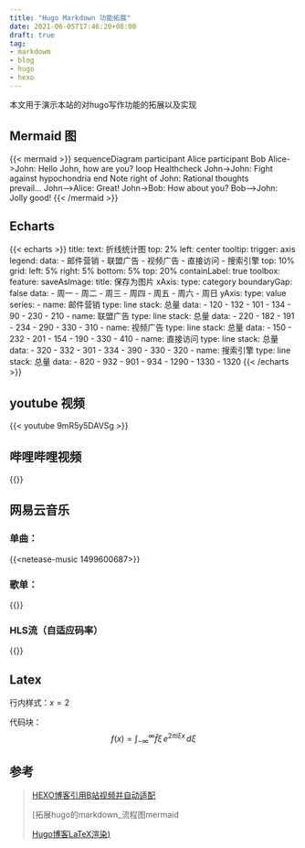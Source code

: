 ```yaml
---
title: "Hugo Markdown 功能拓展"
date: 2021-06-05T17:46:20+08:00
draft: true
tag:
- markdowm
- blog
- hugo
- hexo
---
```

本文用于演示本站的对hugo写作功能的拓展以及实现

<!--more-->

## Mermaid 图

{{< mermaid >}}
sequenceDiagram
    participant Alice
    participant Bob
    Alice->John: Hello John, how are you?
    loop Healthcheck
        John->John: Fight against hypochondria
    end
    Note right of John: Rational thoughts <br/>prevail...
    John-->Alice: Great!
    John->Bob: How about you?
    Bob-->John: Jolly good!
{{< /mermaid >}}


## Echarts 
{{< echarts >}}
title:
    text: 折线统计图
    top: 2%
    left: center
tooltip:
    trigger: axis
legend:
    data:
        - 邮件营销
        - 联盟广告
        - 视频广告
        - 直接访问
        - 搜索引擎
    top: 10%
grid:
    left: 5%
    right: 5%
    bottom: 5%
    top: 20%
    containLabel: true
toolbox:
    feature:
        saveAsImage:
            title: 保存为图片
xAxis:
    type: category
    boundaryGap: false
    data:
        - 周一
        - 周二
        - 周三
        - 周四
        - 周五
        - 周六
        - 周日
yAxis:
    type: value
series:
    - name: 邮件营销
      type: line
      stack: 总量
      data:
          - 120
          - 132
          - 101
          - 134
          - 90
          - 230
          - 210
    - name: 联盟广告
      type: line
      stack: 总量
      data:
          - 220
          - 182
          - 191
          - 234
          - 290
          - 330
          - 310
    - name: 视频广告
      type: line
      stack: 总量
      data:
          - 150
          - 232
          - 201
          - 154
          - 190
          - 330
          - 410
    - name: 直接访问
      type: line
      stack: 总量
      data:
          - 320
          - 332
          - 301
          - 334
          - 390
          - 330
          - 320
    - name: 搜索引擎
      type: line
      stack: 总量
      data:
          - 820
          - 932
          - 901
          - 934
          - 1290
          - 1330
          - 1320
{{< /echarts >}}
## youtube 视频

{{< youtube 9mR5y5DAVSg >}}


## 哔哩哔哩视频

{{<bilibili bvid="BV1V64y1k7TA">}}

## 网易云音乐

### 单曲：

{{<netease-music 1499600687>}}



### 歌单：

{{<netease-music songid="6764497041" type="playlist">}}



### HLS流（自适应码率）

{{<hls>}}

## Latex


行内样式：$x=2$

代码块：
$$
f(x)=\int_{-\infty}^\infty\widehat f\xi\,e^{2\pi i\xi x}\,d\xi
$$



## 参考

>[HEXO博客引用B站视频并自动适配](https://hongcyu.cn/posts/hexo-bilibili.html)
>
>[拓展hugo的markdown_流程图mermaid
>
>[Hugo博客LaTeX渲染)](https://yyqx.online/posts/hugo博客latex渲染/)
